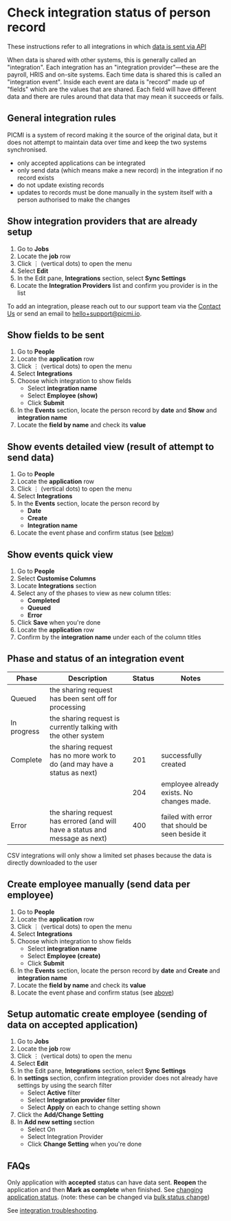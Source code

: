 # Check integration status of person record

These instructions refer to all integrations in which [data is sent via API](integrations.md#available-integrations)

When data is shared with other systems, this is generally called an "integration". Each integration has an "integration
provider"—these are the payroll, HRIS and on-site systems. Each time data is shared this is called an "integration
event". Inside each event are data is "record" made up of "fields" which are the values that are shared. Each field will
have different data and there are rules around that data that may mean it succeeds or fails.


<explanation>

## General integration rules

PICMI is a system of record making it the source of the original data, but it does not attempt to maintain data over
time and keep the two systems synchronised.

* only accepted applications can be integrated
* only send data (which means make a new record) in the integration if no record exists
* do not update existing records
* updates to records must be done manually in the system itself with a person authorised to make the changes

</explanation>

<instructions>

## Show integration providers that are already setup

1. Go to **Jobs**
2. Locate the **job** row <span class="mdi mdi-checkbox-marked-outline"></span>
3. Click &vellip; (vertical dots) to open the menu
4. Select **Edit**
5. In the Edit pane, **Integrations** section, select **Sync Settings**
6. Locate the **Integration Providers** list and confirm you provider is in the list

To add an integration, please reach out to our support team via
the <a href="https://www.picmi.io/contact-us" target="_blank">Contact Us</a> or send an email
to <a href="mailto:hello+support@picmi.com" target="_blank">hello+support@picmi.io</a>.

</instructions>

<instructions>

## Show fields to be sent

1. Go to **People**
2. Locate the **application** row <span class="mdi mdi-checkbox-marked-outline"></span>
3. Click &vellip; (vertical dots) to open the menu
4. Select **Integrations**
5. Choose which integration to show fields
    * Select **integration name**
    * Select **Employee (show)**
    * Click **Submit**
6. In the **Events** section, locate the person record by **date** and **Show** and **integration name**
7. Locate the **field by name** and check its **value**

</instructions>


<instructions>

## Show events detailed view (result of attempt to send data)

1. Go to **People**
2. Locate the **application** row <span class="mdi mdi-checkbox-marked-outline"></span>
3. Click &vellip; (vertical dots) to open the menu
4. Select **Integrations**
5. In the **Events** section, locate the person record by
    * **Date**
    * **Create**
    * **Integration name**
6. Locate the event phase and confirm status (see [below](#phase-and-status-of-an-integration-event))

</instructions>

<instructions>

## Show events quick view

1. Go to **People**
2. Select <span class="mdi mdi-cog-outline"></span> **Customise Columns**
3. Locate **Integrations** section
4. Select any of the phases to view as new column titles:
    * **Completed**
    * **Queued**
    * **Error**
5. Click **Save** when you're done
6. Locate the **application** row <span class="mdi mdi-checkbox-marked-outline"></span>
7. Confirm by the **integration name** under each of the column titles

</instructions>

## Phase and status of an integration event

| Phase       | Description                                                                  | Status | Notes                                           |
|-------------|------------------------------------------------------------------------------|--------|-------------------------------------------------|
| Queued      | the sharing request has been sent off for processing                         |        |                                                 |
| In progress | the sharing request is currently talking with the other system               |        |                                                 |
| Complete    | the sharing request has no more work to do (and may have a status as next)   | 201    | successfully created                            |
|             |                                                                              | 204    | employee already exists. No changes made.       |
| Error       | the sharing request has errored (and will have a status and message as next) | 400    | failed with error that should be seen beside it |

<prompt>

CSV integrations will only show a limited set phases because the data is directly downloaded to the user

</prompt>

<instructions>

## Create employee manually (send data per employee)

1. Go to **People**
2. Locate the **application** row <span class="mdi mdi-checkbox-marked-outline"></span>
3. Click &vellip; (vertical dots) to open the menu
4. Select **Integrations**
5. Choose which integration to show fields
    * Select **integration name**
    * Select **Employee (create)**
    * Click **Submit**
6. In the **Events** section, locate the person record by **date** and **Create** and **integration name**
7. Locate the **field by name** and check its **value**
8. Locate the event phase and confirm status (see [above](#phase-and-status-of-an-integration-event))

</instructions>

<instructions>

## Setup automatic create employee (sending of data on accepted application)

1. Go to **Jobs**
2. Locate the **job** row <span class="mdi mdi-checkbox-marked-outline"></span>
3. Click &vellip; (vertical dots) to open the menu
4. Select **Edit**
5. In the Edit pane, **Integrations** section, select **Sync Settings**
6. In **settings** section, confirm integration provider does not already have settings by using the search filter
    * Select **Active** filter
    * Select **Integration provider** filter
    * Select **Apply** on each to change setting shown
7. Click the **Add/Change Setting**
8. In **Add new setting** section
    * Select On
    * Select Integration Provider
    * Click **Change Setting** when you're done

</instructions>

## FAQs

<faq question="The application is Completed, how can I send data?">

Only application with **accepted** status can have data sent. **Reopen** the application and then **Mark as complete** when finished. See [changing application status](../article/changing-application-status.md#changing-application-status). (note: these can be changed via [bulk status change](../article/bulk-status-change.md))

</faq>

See [integration troubleshooting](../faqs#integrations).

